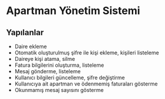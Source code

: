 <h1>Apartman Yönetim Sistemi</h1>

<h2>Yapılanlar</h2>
<ul>
  <li>Daire ekleme</li>
  <li>Otomatik oluşturulmuş şifre ile kişi ekleme, kişileri listeleme</li>
  <li>Daireye kişi atama, silme</li>  
  <li>Fatura bilgilerini oluşturma, listeleme</li>
  <li>Mesaj gönderme, listeleme</li>
  <li>Kullanıcı bilgileri güncelleme, şifre değiştirme</li>
  <li>Kullanıcıya ait apartman ve ödenmemiş faturaları gösterme</li>
  <li>Okunmamış mesaj sayısını gösterme</li>
</ul>
